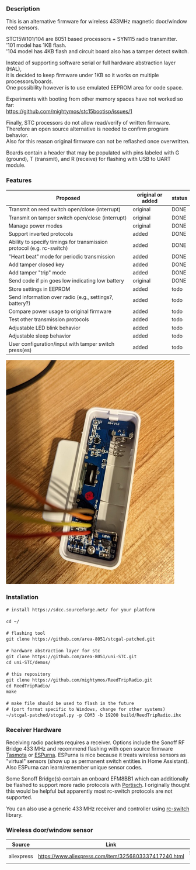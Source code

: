 ### Description
This is an alternative firmware for wireless 433MHz magnetic door/window reed sensors.

STC15W101/104 are 8051 based processors + SYN115 radio transmitter.  
'101 model has 1KB flash.  
'104 model has 4KB flash and circuit board also has a tamper detect switch.
 
Instead of supporting software serial or full hardware abstraction layer (HAL),  
it is decided to keep firmware under 1KB so it works on multiple processors/boards.  
One possibility however is to use emulated EEPROM area for code space.

Experiments with booting from other memory spaces have not worked so far:  
https://github.com/mightymos/stc15bootisp/issues/1

Finally, STC processors do not allow read/verify of written firmware.  
Therefore an open source alternative is needed to confirm program behavior.  
Also for this reason original firmware can not be reflashed once overwritten.  

Boards contain a header that may be populated with pins labeled with G (ground), T (transmit), and R (receive) for flashing with USB to UART module.

### Features

| Proposed | original or added | status |
| ------------- | ------------- | ------------- |
| Transmit on reed switch open/close (interrupt)  | original  | DONE |
| Transmit on tamper switch open/close (interrupt)  | original  | DONE |
| Manage power modes  | original  | DONE |
| Support inverted protocols  | added  | DONE |
| Ability to specify timings for transmission protocol (e.g. rc-switch)  | added  | DONE |
| "Heart beat" mode for periodic transmission   | added  | DONE |
| Add tamper closed key  | added  | DONE |
| Add tamper "trip" mode   | added  | DONE |
| Send code if pin goes low indicating low battery   | original  | DONE |
| Store settings in EEPROM  | added  | todo |
| Send information over radio (e.g., settings?, battery?)  | added  | todo |
| Compare power usage to original firmware  | added  | todo |
| Test other transmission protocols  | added  | todo |
| Adjustable LED blink behavior   | added  | todo |
| Adjustable sleep behavior  | added  | todo |
| User configuration/input with tamper switch press(es) | added  | todo |

![alt text](/photos/hookup_example.jpg "Wireless 433 MHz Door Sensor")

### Installation
```
# install https://sdcc.sourceforge.net/ for your platform

cd ~/

# flashing tool
git clone https://github.com/area-8051/stcgal-patched.git

# hardware abstraction layer for stc
git clone https://github.com/area-8051/uni-STC.git
cd uni-STC/demos/

# this repository
git clone https://github.com/mightymos/ReedTripRadio.git
cd ReedTripRadio/
make

# make file should be used to flash in the future
# (port format specific to Windows, change for other systems)
~/stcgal-patched/stcgal.py -p COM3 -b 19200 build/ReedTripRadio.ihx
```

### Receiver Hardware
Receiving radio packets requires a receiver. Options include the Sonoff RF Bridge 433 MHz and recommend flashing with open source firmware [Tasmota](https://tasmota.github.io/docs/devices/Sonoff-RF-Bridge-433/ "Tasmota") or [ESPurna](https://github.com/xoseperez/espurna "ESPurna"). ESPurna is nice because it treats wireless sensors as "virtual" sensors (show up as permanent switch entities in Home Assistant). Also ESPurna can learn/remember unique sensor codes.

Some Sonoff Bridge(s) contain an onboard EFM8BB1 which can additionally be flashed to support more radio protocols with [Portisch](https://github.com/Portisch/RF-Bridge-EFM8BB1 "Portisch"). I originally thought this would be helpful but apparently most rc-switch protocols are not supported.

You can also use a generic 433 MHz receiver and controller using [rc-switch](https://github.com/sui77/rc-switch) library.

### Wireless door/window sensor
| Source | Link | Price (USD) |
| ------------- | ------------- | ------------- |
| aliexpress  | https://www.aliexpress.com/item/3256803337417240.html  | $4.09 (12/05/2022) |
